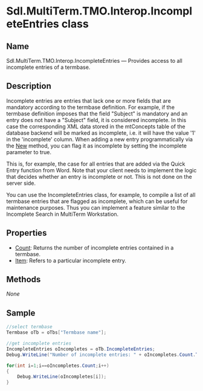 # Sdl.MultiTerm.TMO.Interop.IncompleteEntries class

## Name

Sdl.MultiTerm.TMO.Interop.IncompleteEntries —          Provides access to all incomplete entries of a termbase.

## Description

Incomplete entries are entries that lack one or more fields that are mandatory according to the termbase definition. For example, if the termbase definition imposes that the field "Subject" is mandatory and an entry does not have a "Subject" field, it is considered incomplete. In this case the corresponding XML data stored in the mtConcepts table of the database backend will be marked as incomplete, i.e. it will have the value '1' in the 'incomplete' column.
When adding a new entry programmatically via the [New](Sdl.MultiTerm.TMO.Interop.Entries.New.md) method, you can flag it as incomplete by setting the incomplete parameter to true.

This is, for example, the case for all entries that are added via the Quick Entry function from Word. Note that your client needs to implement the logic that decides whether an entry is incomplete or not. This is not done on the server side.

You can use the IncompleteEntries class, for example, to compile a list of all termbase entries that are flagged as incomplete, which can be useful for maintenance purposes. Thus you can implement a feature similar to the Incomplete Search in MultiTerm Workstation.

## Properties

* [Count](Sdl.MultiTerm.TMO.Interop.IncompleteEntries.Count.md): Returns the number of incomplete entries contained in a termbase.
* [Item](Sdl.MultiTerm.TMO.Interop.IncompleteEntries.Item.md): Refers to a particular incomplete entry.


## Methods
*None*


## Sample


```cs
//select termbase
Termbase oTb = oTbs["Termbase name"];

//get incomplete entries
IncompleteEntries oIncompletes = oTb.IncompleteEntries;
Debug.WriteLine("Number of incomplete entries: " + oIncompletes.Count.ToString());

for(int i=1;i==oIncompletes.Count;i++)
{
   	Debug.WriteLine(oIncompletes[i]);
}
```

